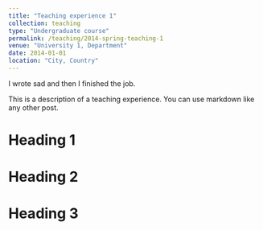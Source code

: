 ```yaml
---
title: "Teaching experience 1"
collection: teaching
type: "Undergraduate course"
permalink: /teaching/2014-spring-teaching-1
venue: "University 1, Department"
date: 2014-01-01
location: "City, Country"
---
```

<p>I wrote sad and then I finished the job.</p>
This is a description of a teaching experience. You can use markdown like any other post.






Heading 1
======

Heading 2
======

Heading 3
======
